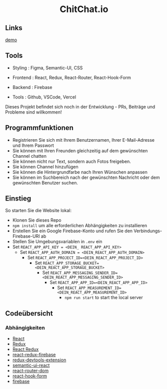 <h1 align="center"><b>ChitChat.io</b></h1>

## Links

[demo](https://chitchat-hla6nezno-sevdeorscelik.vercel.app)

## Tools

- Styling : Figma, Semantic-UI, CSS

- Frontend : React, Redux, React-Router, React-Hook-Form

- Backend : Firebase

- Tools : Github, VSCode, Vercel


Dieses Projekt befindet sich noch in der Entwicklung - PRs, Beiträge und Probleme sind willkommen!


## Programmfunktionen

* Registrieren Sie sich mit Ihrem Benutzernamen, Ihrer E-Mail-Adresse und Ihrem Passwort
* Sie können mit Ihren Freunden gleichzeitig auf dem gewünschten Channel chatten
* Sie können nicht nur Text, sondern auch Fotos freigeben.
* Sie können Channel hinzufügen
* Sie können die Hintergrundfarbe nach Ihren Wünschen anpassen
* Sie können im Suchbereich nach der gewünschten Nachricht oder dem gewünschten Benutzer suchen.


## Einstieg

So starten Sie die Website lokal:
* Klonen Sie dieses Repo
* `npm install` um alle erforderlichen Abhängigkeiten zu installieren
* Erstellen Sie ein Google Firebase-Konto und rufen Sie den Verbindungs-Firebase-URI ab
* Stellen Sie Umgebungsvariablen in `.env` ein
* Set `REACT_APP_API_KEY = <DEIN_ REACT_APP_API_KEY>`
    * Set `REACT_APP_AUTH_DOMAIN = <DEIN_REACT_APP_AUTH_DOMAIN>`
        * Set `REACT_APP_PROJECT_ID=<DEIN_REACT_APP_PROJECT_ID>`
            * Set `REACT_APP_STORAGE_BUCKET=<DEIN_REACT_APP_STORAGE_BUCKET>`
                * Set `REACT_APP_MESSAGING_SENDER_ID=<DEIN_REACT_APP_MESSAGING_SENDER_ID>`
                    * Set `REACT_APP_APP_ID=<DEIN_REACT_APP_APP_ID>`
                        * Set `REACT_APP_MEASUREMENT_ID=<DEIN_REACT_APP_MEASUREMENT_ID>`
                            * `npm run start` to start the local server
                        
## Codeübersicht
### Abhängigkeiten
* [React](https://reactjs.org/)
* [Redux](https://redux.js.org/)
* [React Redux](https://react-redux.js.org/)
* [react-redux-firebase](http://react-redux-firebase.com/)
* [redux-devtools-extension](https://github.com/zalmoxisus/redux-devtools-extension)
* [semantic-ui-react](https://react.semantic-ui.com/)
* [react-router-dom](https://reactrouter.com/web/guides/quick-start)
* [react-hook-form](https://react-hook-form.com/)
* [firebase](https://firebase.google.com/?hl=en)
